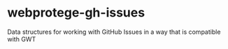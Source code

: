 # webprotege-gh-issues
Data structures for working with GitHub Issues in a way that is compatible with GWT

